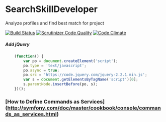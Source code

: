 # SearchSkillDeveloper
Analyze profiles and find best match for project

[![Build Status](https://travis-ci.org/ReenExeCubeTime/SearchSkillDeveloper.svg)](https://travis-ci.org/ReenExeCubeTime/SearchSkillDeveloper)
[![Scrutinizer Code Quality](https://scrutinizer-ci.com/g/Scrapynizer/SearchSkillDeveloper/badges/quality-score.png?b=master)](https://scrutinizer-ci.com/g/Scrapynizer/SearchSkillDeveloper/?branch=master)
[![Code Climate](https://codeclimate.com/github/Scrapynizer/SearchSkillDeveloper/badges/gpa.svg)](https://codeclimate.com/github/Scrapynizer/SearchSkillDeveloper)

##### Add jQuery
```javascript
    (function() {
        var po = document.createElement('script');
        po.type = 'text/javascript';
        po.async = true;
        po.src = 'https://code.jquery.com/jquery-2.2.1.min.js';
        var s = document.getElementsByTagName('script')[0];
        s.parentNode.insertBefore(po, s);
    })();
```

### [How to Define Commands as Services] (http://symfony.com/doc/master/cookbook/console/commands_as_services.html)